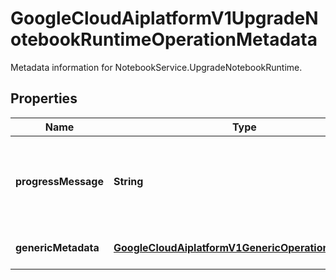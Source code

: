 

# GoogleCloudAiplatformV1UpgradeNotebookRuntimeOperationMetadata

Metadata information for NotebookService.UpgradeNotebookRuntime.

## Properties

| Name | Type | Description | Notes |
|------------ | ------------- | ------------- | -------------|
|**progressMessage** | **String** | A human-readable message that shows the intermediate progress details of NotebookRuntime. |  [optional] |
|**genericMetadata** | [**GoogleCloudAiplatformV1GenericOperationMetadata**](GoogleCloudAiplatformV1GenericOperationMetadata.md) | The operation generic information. |  [optional] |



